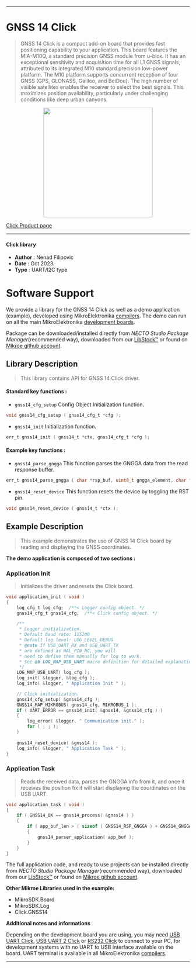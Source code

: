 
---
# GNSS 14 Click

> GNSS 14 Click is a compact add-on board that provides fast positioning capability to your application. This board features the MIA-M10Q, a standard precision GNSS module from u-blox. It has an exceptional sensitivity and acquisition time for all L1 GNSS signals, attributed to its integrated M10 standard precision low-power platform. The M10 platform supports concurrent reception of four GNSS (GPS, GLONASS, Galileo, and BeiDou). The high number of visible satellites enables the receiver to select the best signals. This maximizes position availability, particularly under challenging conditions like deep urban canyons.

<p align="center">
  <img src="https://download.mikroe.com/images/click_for_ide/gnss14_click.png" height=300px>
</p>

[Click Product page](https://www.mikroe.com/gnss-14-click)

---


#### Click library

- **Author**        : Nenad Filipovic
- **Date**          : Oct 2023.
- **Type**          : UART/I2C type


# Software Support

We provide a library for the GNSS 14 Click
as well as a demo application (example), developed using MikroElektronika
[compilers](https://www.mikroe.com/necto-studio).
The demo can run on all the main MikroElektronika [development boards](https://www.mikroe.com/development-boards).

Package can be downloaded/installed directly from *NECTO Studio Package Manager*(recommended way), downloaded from our [LibStock&trade;](https://libstock.mikroe.com) or found on [Mikroe github account](https://github.com/MikroElektronika/mikrosdk_click_v2/tree/master/clicks).

## Library Description

> This library contains API for GNSS 14 Click driver.

#### Standard key functions :

- `gnss14_cfg_setup` Config Object Initialization function.
```c
void gnss14_cfg_setup ( gnss14_cfg_t *cfg );
```

- `gnss14_init` Initialization function.
```c
err_t gnss14_init ( gnss14_t *ctx, gnss14_cfg_t *cfg );
```

#### Example key functions :

- `gnss14_parse_gngga` This function parses the GNGGA data from the read response buffer.
```c
err_t gnss14_parse_gngga ( char *rsp_buf, uint8_t gngga_element, char *element_data );
```

- `gnss14_reset_device` This function resets the device by toggling the RST pin.
```c
void gnss14_reset_device ( gnss14_t *ctx );
```

## Example Description

> This example demonstrates the use of GNSS 14 Click board by reading and displaying
> the GNSS coordinates.

**The demo application is composed of two sections :**

### Application Init

> Initializes the driver and resets the Click board.

```c
void application_init ( void ) 
{
    log_cfg_t log_cfg;  /**< Logger config object. */
    gnss14_cfg_t gnss14_cfg;  /**< Click config object. */

    /** 
     * Logger initialization.
     * Default baud rate: 115200
     * Default log level: LOG_LEVEL_DEBUG
     * @note If USB_UART_RX and USB_UART_TX 
     * are defined as HAL_PIN_NC, you will 
     * need to define them manually for log to work. 
     * See @b LOG_MAP_USB_UART macro definition for detailed explanation.
     */
    LOG_MAP_USB_UART( log_cfg );
    log_init( &logger, &log_cfg );
    log_info( &logger, " Application Init " );

    // Click initialization.
    gnss14_cfg_setup( &gnss14_cfg );
    GNSS14_MAP_MIKROBUS( gnss14_cfg, MIKROBUS_1 );
    if ( UART_ERROR == gnss14_init( &gnss14, &gnss14_cfg ) ) 
    {
        log_error( &logger, " Communication init." );
        for ( ; ; );
    }
    
    gnss14_reset_device( &gnss14 );
    log_info( &logger, " Application Task " );
}
```

### Application Task

> Reads the received data, parses the GNGGA info from it, and once it receives the position fix
> it will start displaying the coordinates on the USB UART.

```c
void application_task ( void ) 
{
    if ( GNSS14_OK == gnss14_process( &gnss14 ) ) 
    {
        if ( app_buf_len > ( sizeof ( GNSS14_RSP_GNGGA ) + GNSS14_GNGGA_ELEMENT_SIZE ) ) 
        {
            gnss14_parser_application( app_buf );
        }
    }
}
```

The full application code, and ready to use projects can be installed directly from *NECTO Studio Package Manager*(recommended way), downloaded from our [LibStock&trade;](https://libstock.mikroe.com) or found on [Mikroe github account](https://github.com/MikroElektronika/mikrosdk_click_v2/tree/master/clicks).

**Other Mikroe Libraries used in the example:**

- MikroSDK.Board
- MikroSDK.Log
- Click.GNSS14

**Additional notes and informations**

Depending on the development board you are using, you may need
[USB UART Click](https://www.mikroe.com/usb-uart-click),
[USB UART 2 Click](https://www.mikroe.com/usb-uart-2-click) or
[RS232 Click](https://www.mikroe.com/rs232-click) to connect to your PC, for
development systems with no UART to USB interface available on the board. UART
terminal is available in all MikroElektronika
[compilers](https://shop.mikroe.com/compilers).

---
